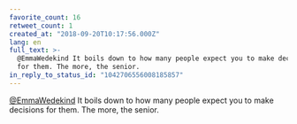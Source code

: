 ```yaml
---
favorite_count: 16
retweet_count: 1
created_at: "2018-09-20T10:17:56.000Z"
lang: en
full_text: >-
  @EmmaWedekind It boils down to how many people expect you to make decisions
  for them. The more, the senior.
in_reply_to_status_id: "1042706556008185857"
---
```


[@EmmaWedekind](https://twitter.com/EmmaWedekind) It boils down to how many
people expect you to make decisions for them. The more, the senior.
